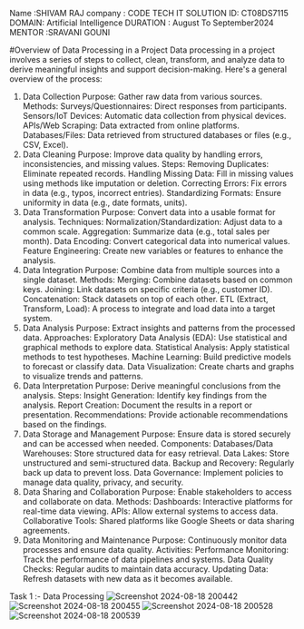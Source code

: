 Name :SHIVAM RAJ 
company : CODE TECH IT SOLUTION 
ID: CT08DS7115 
DOMAIN: Artificial Intelligence
DURATION : August To September2024 
MENTOR :SRAVANI GOUNI

#Overview of Data Processing in a Project
Data processing in a project involves a series of steps to collect, clean, transform, and analyze data to derive meaningful insights and support decision-making. Here's a general overview of the process:

1. Data Collection
Purpose: Gather raw data from various sources.
Methods:
Surveys/Questionnaires: Direct responses from participants.
Sensors/IoT Devices: Automatic data collection from physical devices.
APIs/Web Scraping: Data extracted from online platforms.
Databases/Files: Data retrieved from structured databases or files (e.g., CSV, Excel).
2. Data Cleaning
Purpose: Improve data quality by handling errors, inconsistencies, and missing values.
Steps:
Removing Duplicates: Eliminate repeated records.
Handling Missing Data: Fill in missing values using methods like imputation or deletion.
Correcting Errors: Fix errors in data (e.g., typos, incorrect entries).
Standardizing Formats: Ensure uniformity in data (e.g., date formats, units).
3. Data Transformation
Purpose: Convert data into a usable format for analysis.
Techniques:
Normalization/Standardization: Adjust data to a common scale.
Aggregation: Summarize data (e.g., total sales per month).
Data Encoding: Convert categorical data into numerical values.
Feature Engineering: Create new variables or features to enhance the analysis.
4. Data Integration
Purpose: Combine data from multiple sources into a single dataset.
Methods:
Merging: Combine datasets based on common keys.
Joining: Link datasets on specific criteria (e.g., customer ID).
Concatenation: Stack datasets on top of each other.
ETL (Extract, Transform, Load): A process to integrate and load data into a target system.
5. Data Analysis
Purpose: Extract insights and patterns from the processed data.
Approaches:
Exploratory Data Analysis (EDA): Use statistical and graphical methods to explore data.
Statistical Analysis: Apply statistical methods to test hypotheses.
Machine Learning: Build predictive models to forecast or classify data.
Data Visualization: Create charts and graphs to visualize trends and patterns.
6. Data Interpretation
Purpose: Derive meaningful conclusions from the analysis.
Steps:
Insight Generation: Identify key findings from the analysis.
Report Creation: Document the results in a report or presentation.
Recommendations: Provide actionable recommendations based on the findings.
7. Data Storage and Management
Purpose: Ensure data is stored securely and can be accessed when needed.
Components:
Databases/Data Warehouses: Store structured data for easy retrieval.
Data Lakes: Store unstructured and semi-structured data.
Backup and Recovery: Regularly back up data to prevent loss.
Data Governance: Implement policies to manage data quality, privacy, and security.
8. Data Sharing and Collaboration
Purpose: Enable stakeholders to access and collaborate on data.
Methods:
Dashboards: Interactive platforms for real-time data viewing.
APIs: Allow external systems to access data.
Collaborative Tools: Shared platforms like Google Sheets or data sharing agreements.
9. Data Monitoring and Maintenance
Purpose: Continuously monitor data processes and ensure data quality.
Activities:
Performance Monitoring: Track the performance of data pipelines and systems.
Data Quality Checks: Regular audits to maintain data accuracy.
Updating Data: Refresh datasets with new data as it becomes available.

Task 1 :- Data Processing
![Screenshot 2024-08-18 200442](https://github.com/user-attachments/assets/b76419b7-cfda-4cd9-b6aa-5a3f0b577e95)
![Screenshot 2024-08-18 200455](https://github.com/user-attachments/assets/bfff4920-4f77-4001-a021-f4a83f910b64)
![Screenshot 2024-08-18 200528](https://github.com/user-attachments/assets/8e396f01-aae4-41ea-8a22-6db8daaade28)
![Screenshot 2024-08-18 200539](https://github.com/user-attachments/assets/86d230e0-e9d1-4a63-be44-df4f39a7b785)
 
